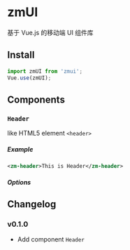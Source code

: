 # zmUI
基于 Vue.js 的移动端 UI 组件库

## Install
```javascript
import zmUI from 'zmui';
Vue.use(zmUI);
```

## Components

### `Header`
like HTML5 element `<header>`
##### Example
```xml
<zm-header>This is Header</zm-header>
```

##### Options


## Changelog
### v0.1.0
- Add component `Header`
